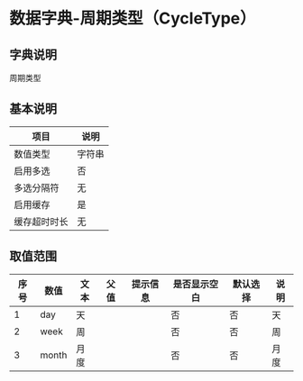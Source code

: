 # 数据字典-周期类型（CycleType）
## 字典说明
周期类型

## 基本说明
| 项目 | 说明 |
| -- | -- |
| 数值类型 | 字符串 |
| 启用多选 | 否 |
| 多选分隔符 | 无 |
| 启用缓存 | 是 |
| 缓存超时时长 | 无 |

## 取值范围
| 序号 | 数值 | 文本 | 父值 | 提示信息 | 是否显示空白 | 默认选择 | 说明 |
| -- | -- | -- | -- | -- | -- | -- | -- |
| 1 | day | 天 |  |  | 否 | 否 | 天 |
| 2 | week | 周 |  |  | 否 | 否 | 周 |
| 3 | month | 月度 |  |  | 否 | 否 | 月度 |

